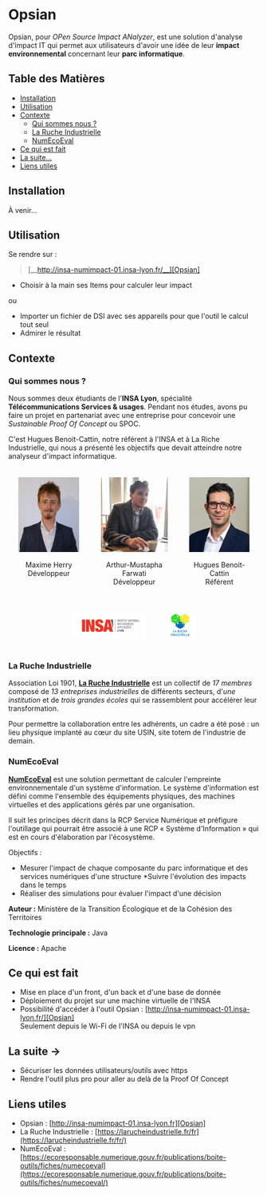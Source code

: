 [Opsian]: http://insa-numimpact-01.insa-lyon.fr/

# Opsian

Opsian, pour _OPen Source Impact ANalyzer_, est une solution d'analyse d'impact IT qui permet aux utilisateurs d'avoir une idée de leur __impact environnemental__ concernant leur __parc informatique__.

## Table des Matières

- [Installation](#installation)
- [Utilisation](#utilisation)
- [Contexte](#contexte)
    - [Qui sommes nous ?](#qui-sommes-nous)
    - [La Ruche Industrielle](#la-ruche-industrielle)
    - [NumEcoEval](#numecoeval)
- [Ce qui est fait](#ce-qui-est-fait)
- [La suite...](#la-suite)
- [Liens utiles](#liens-utiles)

## Installation

À venir...

## Utilisation

Se rendre sur : 
> [__http://insa-numimpact-01.insa-lyon.fr/__][Opsian]

* Choisir à la main ses Items pour calculer leur impact

ou 

* Importer un fichier de DSI avec ses appareils pour que l'outil le calcul tout seul
* Admirer le résultat

## Contexte

### Qui sommes nous ?

Nous sommes deux étudiants de l'__INSA Lyon__, spécialité __Télécommunications Services & usages__. Pendant nos études, avons pu faire un projet en partenariat avec une entreprise pour concevoir une _Sustainable Proof Of Concept_ ou SPOC.  
  
C'est Hugues Benoit-Cattin, notre référent à l'INSA et à La Riche Industrielle, qui nous a présenté les objectifs que devait atteindre notre analyseur d'impact informatique. 
<div class="container" style="display:flex; text-align:center;justify-content: center;">
    <div style="padding: 20px;">
        <img src="./images/Maxime.jpg" alt="Maxime" height="150">
        <p>Maxime Herry<br>Développeur</p>
    </div >
    <div style="padding: 20px;">
        <img src="./images/Arthur.jpg" alt="Arthur" height="150">
        <p>Arthur-Mustapha Farwati<br>Développeur</p>
    </div>
    <div class="container" style="text-align:center;justify-content: center; padding: 20px;">
        <img src="./images/HBC.jpg" alt="Hugues Benoit-Cattin" height="150">
        <p>Hugues Benoit-Cattin<br>Référent</p>
    </div>
</div>

<div class="container" style="display:flex; text-align:center;justify-content: center;">
    <div style="padding: 20px;">
        <img src="./images/INSA.png" alt="INSA" height="50">
    </div >
    <div style="padding: 20px;">
        <img src="./images/Ruche.png" alt="Ruche" height="50">
    </div>
</div>



### La Ruche Industrielle

 
Association Loi 1901, [__La Ruche Industrielle__](https://larucheindustrielle.fr/fr/) est un collectif de _17 membres_ composé de _13 entreprises industrielles_ de différents secteurs, d'_une institution_ et de _trois grandes écoles_ qui se rassemblent pour accélérer leur transformation.

Pour permettre la collaboration entre les adhérents, un cadre a été posé : un lieu physique implanté au cœur du site USIN, site totem de l'industrie de demain.  


### NumEcoEval

[__NumEcoEval__](https://ecoresponsable.numerique.gouv.fr/publications/boite-outils/fiches/numecoeval/) est une solution permettant de calculer l'empreinte environnementale d'un système d'information.
Le système d'information est défini comme l'ensemble des équipements physiques, des machines virtuelles et des applications gérés par une organisation.

Il suit les principes décrit dans la RCP Service Numérique et préfigure l'outillage qui pourrait être associé à une RCP « Système d'Information » qui est en cours d'élaboration par l'écosystème.

Objectifs :

* Mesurer l'impact de chaque composante du parc informatique et des services numériques d'une structure
*Suivre l'évolution des impacts dans le temps
* Réaliser des simulations pour évaluer l'impact d'une décision

__Auteur :__ Ministère de la Transition Écologique et de la Cohésion des Territoires

__Technologie principale :__ Java

__Licence :__ Apache

## Ce qui est fait

* Mise en place d'un front, d'un back et d'une base de donnée
* Déploiement du projet sur une machine virtuelle de l'INSA
* Possibilité d'accéder à l'outil Opsian : [http://insa-numimpact-01.insa-lyon.fr/][Opsian]  
Seulement depuis le Wi-Fi de l'INSA ou depuis le vpn



## La suite ->

* Sécuriser les données utilisateurs/outils avec https
* Rendre l'outil plus pro pour aller au delà de la Proof Of Concept



## Liens utiles

* Opsian : [http://insa-numimpact-01.insa-lyon.fr][Opsian]
* La Ruche Industrielle : [https://larucheindustrielle.fr/fr](https://larucheindustrielle.fr/fr/)
* NumEcoEval : [https://ecoresponsable.numerique.gouv.fr/publications/boite-outils/fiches/numecoeval](https://ecoresponsable.numerique.gouv.fr/publications/boite-outils/fiches/numecoeval/)




